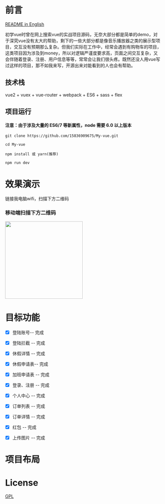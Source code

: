 # 前言

[README in English](README-en.md)

初学vue时曾在网上搜索vue的实战项目源码，无奈大部分都是简单的demo，对于深究vue没有太大的帮助，剩下的一些大部分都是像音乐播放器之类的展示型项目，交互没有预期那么复杂。但我们实际在工作中，经常会遇到有购物车的项目，这类项目因为涉及到money，所以对逻辑严谨度要求高，页面之间交互复杂，又会伴随着登录、注册、用户信息等等，常常会让我们很头疼。既然还没人用vue写过这样的项目，那不如我来写，开源出来对能看到的人也会有帮助。





## 技术栈

vue2 + vuex + vue-router + webpack + ES6  + sass + flex


## 项目运行

#### 注意：由于涉及大量的 ES6/7 等新属性，node 需要 6.0 以上版本

```
git clone https://github.com/15836909675/My-vue.git 

cd My-vue

npm install 或 yarn(推荐)

npm run dev

```


# 效果演示

链接我电脑wifi，扫描下方二维码

### 移动端扫描下方二维码

<img src="https://qr.api.cli.im/qr?data=http%253A%252F%252F192.168.155.1%253A8000%252F&level=H&transparent=false&bgcolor=%23ffffff&forecolor=%23707070&blockpixel=12&marginblock=1&logourl=%2F%2Fstatic.clewm.net%2Fcli%2Fimages%2Fbeautify%2Flogo%2Ficon12.png&size=260&kid=cliim&key=c702644471a0cf62e266cf1f32db18cc" width="250" height="250"/>



# 目标功能
- [x] 登陆账号-- 完成
- [x] 登陆拦截 -- 完成
- [x] 休假详情 -- 完成
- [x] 休假申请表-- 完成
- [x] 加班申请表 -- 完成
- [x] 登录、注册 -- 完成
- [x] 个人中心 -- 完成
- [x] 订单列表 -- 完成
- [x] 订单详情 -- 完成
- [x] 红包 -- 完成
- [x] 上传图片 -- 完成



# 项目布局


# License

[GPL](https://github.com/bailicangdu/vue2-elm/blob/master/COPYING)